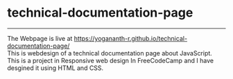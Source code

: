 # technical-documentation-page
---
The Webpage is live at https://yogananth-r.github.io/technical-documentation-page/ <br>
This is webdesign of a technical documentation page about JavaScript. <br> This is a project in Responsive web design In FreeCodeCamp and I have desgined it using HTML and CSS.
